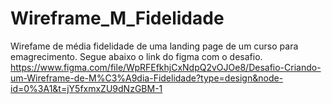 # Wireframe_M_Fidelidade
Wirefame de média fidelidade de uma landing page de um curso para emagrecimento. Segue abaixo o link do figma com o desafio.
https://www.figma.com/file/WpRFEfkhjCxNdpQ2vOJOe8/Desafio-Criando-um-Wireframe-de-M%C3%A9dia-Fidelidade?type=design&node-id=0%3A1&t=jY5fxmxZU9dNzGBM-1
